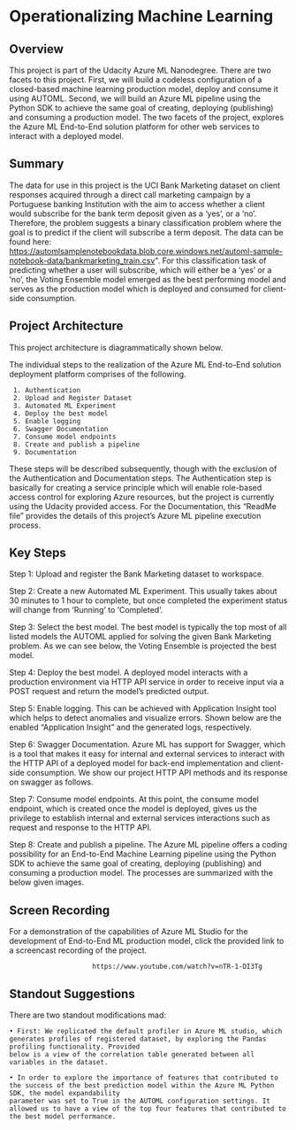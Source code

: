 # Operationalizing Machine Learning

## Overview
This project is part of the Udacity Azure ML Nanodegree. There are two facets to this project. First, we will build a codeless configuration of a closed-based machine learning production model, deploy and consume it using AUTOML. Second, we will build an Azure ML pipeline using the Python SDK to achieve the same goal of creating, deploying (publishing) and consuming a production model. The two facets of the project, explores the Azure ML End-to-End solution platform for other web services to interact with a deployed model. 

## Summary
The data for use in this project is the UCI Bank Marketing dataset on client responses acquired through a direct call marketing campaign by a Portuguese banking Institution with the aim to access whether a client would subscribe for the bank term deposit given as a ‘yes’, or a ‘no’. Therefore, the problem suggests a binary classification problem where the goal is to predict if the client will subscribe a term deposit. The data can be found here: https://automlsamplenotebookdata.blob.core.windows.net/automl-sample-notebook-data/bankmarketing_train.csv". For this classification task of predicting whether a user will subscribe, which will either be a ‘yes’ or a ‘no’, the Voting Ensemble model emerged as the best performing model and serves as the production model which is deployed and consumed for client-side consumption.

## Project Architecture
This project architecture is diagrammatically shown below.

The individual steps to the realization of the Azure ML End-to-End solution deployment platform comprises of the following.
 
     1.	Authentication
     2.	Upload and Register Dataset
     3.	Automated ML Experiment
     4.	Deploy the best model
     5.	Enable logging
     6.	Swagger Documentation
     7.	Consume model endpoints
     8.	Create and publish a pipeline
     9.	Documentation

These steps will be described subsequently, though with the exclusion of the Authentication and Documentation steps. The Authentication step is basically for creating a service principle which will enable role-based access control for exploring Azure resources, but the project is currently using the Udacity provided access. For the Documentation, this “ReadMe file” provides the details of this project’s Azure ML pipeline execution process.
 

## Key Steps
Step 1: Upload and register the Bank Marketing dataset to workspace.


Step 2: Create a new Automated ML Experiment. This usually takes about 30 minutes to 1 hour to complete, but once completed the experiment status will change from ‘Running’ to ‘Completed’. 


Step 3: Select the best model. The best model is typically the top most of all listed models the AUTOML applied for solving the given Bank Marketing problem. As we can see below, the Voting Ensemble is projected the best model. 


Step 4: Deploy the best model. A deployed model interacts with a production environment via HTTP API service in order to receive input via a POST request and return the model’s predicted output. 


Step 5: Enable logging. This can be achieved with Application Insight tool which helps to detect anomalies and visualize errors. Shown below are the enabled “Application Insight” and the generated logs, respectively.


Step 6: Swagger Documentation. Azure ML has support for Swagger, which is a tool that makes it easy for internal and external services to interact with the HTTP API of a deployed model for back-end implementation and client-side consumption. We show our project HTTP API methods and its response on swagger as follows.


Step 7: Consume model endpoints. At this point, the consume model endpoint, which is created once the model is deployed, gives us the privilege to establish internal and external services interactions such as request and response to the HTTP API. 


Step 8: Create and publish a pipeline. The Azure ML pipeline offers a coding possibility for an End-to-End Machine Learning pipeline using the Python SDK to achieve the same goal of creating, deploying (publishing) and consuming a production model. The processes are summarized with the below given images. 

## Screen Recording
For a demonstration of the capabilities of Azure ML Studio for the development of End-to-End ML production model, click the provided link to a screencast recording of the project. 

                         https://www.youtube.com/watch?v=nTR-1-DI3Tg

## Standout Suggestions
There are two standout modifications mad: 

    • First: We replicated the default profiler in Azure ML studio, which generates profiles of registered dataset, by exploring the Pandas profiling functionality. Provided 
    below is a view of the correlation table generated between all variables in the dataset. 

    • In order to explore the importance of features that contributed to the success of the best prediction model within the Azure ML Python SDK, the model expandability     
    parameter was set to True in the AUTOML configuration settings. It allowed us to have a view of the top four features that contributed to the best model performance. 
